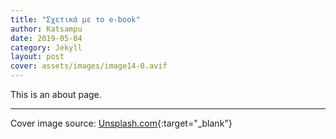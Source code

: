 ```yaml
---
title: "Σχετικά με το e-book"
author: Katsampu
date: 2019-05-04
category: Jekyll
layout: post
cover: assets/images/image14-0.avif
---
```


This is an about page.

<hr>

Cover image source: [Unsplash.com](https://images.unsplash.com/photo-1516979187457-637abb4f9353?ixlib=rb-1.2.1&ixid=MnwxMjA3fDB8MHxwaG90by1wYWdlfHx8fGVufDB8fHx8&auto=format&fit=crop&w=1470&q=80){:target="_blank"}
